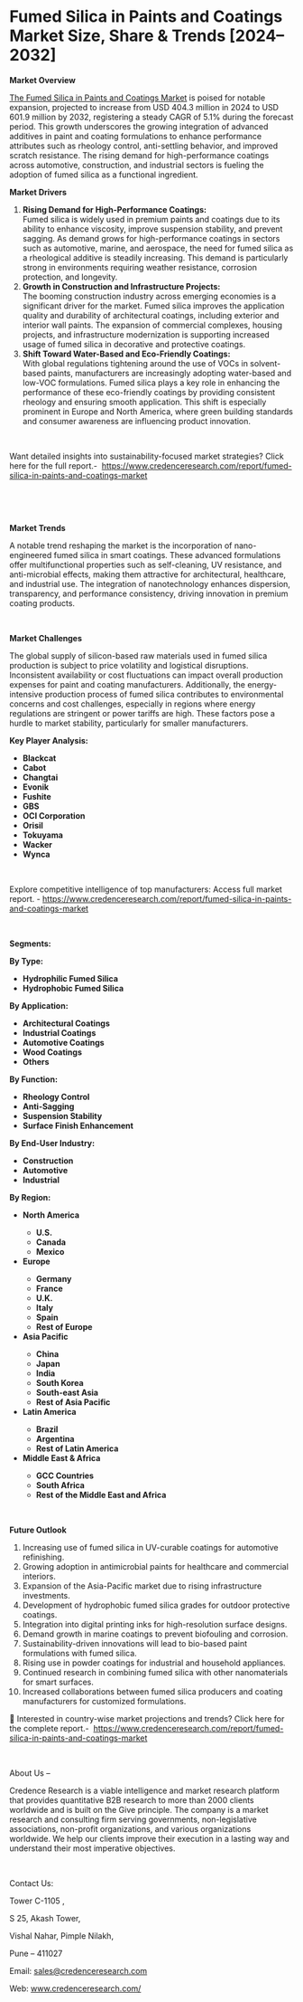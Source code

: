 # Fumed Silica in Paints and Coatings Market Size, Share & Trends [2024–2032]


<p><strong>Market Overview</strong></p>
<p><a href="https://www.credenceresearch.com/report/fumed-silica-in-paints-and-coatings-market">The Fumed Silica in Paints and Coatings Market</a> is poised for notable expansion, projected to increase from USD 404.3 million in 2024 to USD 601.9 million by 2032, registering a steady CAGR of 5.1% during the forecast period. This growth underscores the growing integration of advanced additives in paint and coating formulations to enhance performance attributes such as rheology control, anti-settling behavior, and improved scratch resistance. The rising demand for high-performance coatings across automotive, construction, and industrial sectors is fueling the adoption of fumed silica as a functional ingredient.</p>
<p><strong>Market Drivers</strong></p>
<ol>
<li><strong> Rising Demand for High-Performance Coatings:</strong><br /> Fumed silica is widely used in premium paints and coatings due to its ability to enhance viscosity, improve suspension stability, and prevent sagging. As demand grows for high-performance coatings in sectors such as automotive, marine, and aerospace, the need for fumed silica as a rheological additive is steadily increasing. This demand is particularly strong in environments requiring weather resistance, corrosion protection, and longevity.</li>
<li><strong> Growth in Construction and Infrastructure Projects:</strong><br /> The booming construction industry across emerging economies is a significant driver for the market. Fumed silica improves the application quality and durability of architectural coatings, including exterior and interior wall paints. The expansion of commercial complexes, housing projects, and infrastructure modernization is supporting increased usage of fumed silica in decorative and protective coatings.</li>
<li><strong> Shift Toward Water-Based and Eco-Friendly Coatings:</strong><br /> With global regulations tightening around the use of VOCs in solvent-based paints, manufacturers are increasingly adopting water-based and low-VOC formulations. Fumed silica plays a key role in enhancing the performance of these eco-friendly coatings by providing consistent rheology and ensuring smooth application. This shift is especially prominent in Europe and North America, where green building standards and consumer awareness are influencing product innovation.</li>
</ol>
<p>&nbsp;</p>
<p>Want detailed insights into sustainability-focused market strategies? Click here for the full report.- &nbsp;<a href="https://www.credenceresearch.com/report/fumed-silica-in-paints-and-coatings-market">https://www.credenceresearch.com/report/fumed-silica-in-paints-and-coatings-market</a></p>
<p>&nbsp;</p>
<p>&nbsp;</p>
<p><strong>Market Trends</strong></p>
<p>A notable trend reshaping the market is the incorporation of nano-engineered fumed silica in smart coatings. These advanced formulations offer multifunctional properties such as self-cleaning, UV resistance, and anti-microbial effects, making them attractive for architectural, healthcare, and industrial use. The integration of nanotechnology enhances dispersion, transparency, and performance consistency, driving innovation in premium coating products.</p>
<p><strong>&nbsp;</strong></p>
<p><strong>Market Challenges</strong></p>
<p>The global supply of silicon-based raw materials used in fumed silica production is subject to price volatility and logistical disruptions. Inconsistent availability or cost fluctuations can impact overall production expenses for paint and coating manufacturers. Additionally, the energy-intensive production process of fumed silica contributes to environmental concerns and cost challenges, especially in regions where energy regulations are stringent or power tariffs are high. These factors pose a hurdle to market stability, particularly for smaller manufacturers.</p>
<p><strong>Key Player Analysis:</strong></p>
<ul>
<li><strong>Blackcat</strong></li>
<li><strong>Cabot</strong></li>
<li><strong>Changtai</strong></li>
<li><strong>Evonik</strong></li>
<li><strong>Fushite</strong></li>
<li><strong>GBS</strong></li>
<li><strong>OCI Corporation</strong></li>
<li><strong>Orisil</strong></li>
<li><strong>Tokuyama</strong></li>
<li><strong>Wacker</strong></li>
<li><strong>Wynca</strong></li>
</ul>
<p><strong>&nbsp;</strong></p>
<p>Explore competitive intelligence of top manufacturers: Access full market report. - <a href="https://www.credenceresearch.com/report/fumed-silica-in-paints-and-coatings-market">https://www.credenceresearch.com/report/fumed-silica-in-paints-and-coatings-market</a></p>
<p>&nbsp;</p>
<p><strong>Segments:</strong></p>
<p><strong>By Type:</strong></p>
<ul>
<li><strong>Hydrophilic Fumed Silica</strong></li>
<li><strong>Hydrophobic Fumed Silica</strong></li>
</ul>
<p><strong>By Application:</strong></p>
<ul>
<li><strong>Architectural Coatings</strong></li>
<li><strong>Industrial Coatings</strong></li>
<li><strong>Automotive Coatings</strong></li>
<li><strong>Wood Coatings</strong></li>
<li><strong>Others</strong></li>
</ul>
<p><strong>By Function:</strong></p>
<ul>
<li><strong>Rheology Control</strong></li>
<li><strong>Anti-Sagging</strong></li>
<li><strong>Suspension Stability</strong></li>
<li><strong>Surface Finish Enhancement</strong></li>
</ul>
<p><strong>By End-User Industry:</strong></p>
<ul>
<li><strong>Construction</strong></li>
<li><strong>Automotive</strong></li>
<li><strong>Industrial</strong></li>
</ul>
<p><strong>By Region:</strong></p>
<ul>
<li><strong>North America</strong></li>
<ul>
<li><strong>U.S.</strong></li>
<li><strong>Canada</strong></li>
<li><strong>Mexico</strong></li>
</ul>
<li><strong>Europe</strong></li>
<ul>
<li><strong>Germany</strong></li>
<li><strong>France</strong></li>
<li><strong>U.K.</strong></li>
<li><strong>Italy</strong></li>
<li><strong>Spain</strong></li>
<li><strong>Rest of Europe</strong></li>
</ul>
<li><strong>Asia Pacific</strong></li>
<ul>
<li><strong>China</strong></li>
<li><strong>Japan</strong></li>
<li><strong>India</strong></li>
<li><strong>South Korea</strong></li>
<li><strong>South-east Asia</strong></li>
<li><strong>Rest of Asia Pacific</strong></li>
</ul>
<li><strong>Latin America</strong></li>
<ul>
<li><strong>Brazil</strong></li>
<li><strong>Argentina</strong></li>
<li><strong>Rest of Latin America</strong></li>
</ul>
<li><strong>Middle East &amp; Africa</strong></li>
<ul>
<li><strong>GCC Countries</strong></li>
<li><strong>South Africa</strong></li>
<li><strong>Rest of the Middle East and Africa</strong></li>
</ul>
</ul>
<p><strong>&nbsp;</strong></p>
<p><strong>Future Outlook </strong></p>
<ol>
<li>Increasing use of fumed silica in UV-curable coatings for automotive refinishing.</li>
<li data-start="4153" data-end="4234">Growing adoption in antimicrobial paints for healthcare and commercial interiors.</li>
<li data-start="4238" data-end="4316">Expansion of the Asia-Pacific market due to rising infrastructure investments.</li>
<li data-start="4320" data-end="4399">Development of hydrophobic fumed silica grades for outdoor protective coatings.</li>
<li data-start="4403" data-end="4478">Integration into digital printing inks for high-resolution surface designs.</li>
<li data-start="4482" data-end="4551">Demand growth in marine coatings to prevent biofouling and corrosion.</li>
<li data-start="4555" data-end="4649">Sustainability-driven innovations will lead to bio-based paint formulations with fumed silica.</li>
<li data-start="4653" data-end="4723">Rising use in powder coatings for industrial and household appliances.</li>
<li data-start="4727" data-end="4816">Continued research in combining fumed silica with other nanomaterials for smart surfaces.</li>
<li data-start="4821" data-end="4931">Increased collaborations between fumed silica producers and coating manufacturers for customized formulations.</li>
</ol>
<p>📌 Interested in country-wise market projections and trends? Click here for the complete report.- &nbsp;<a href="https://www.credenceresearch.com/report/fumed-silica-in-paints-and-coatings-market">https://www.credenceresearch.com/report/fumed-silica-in-paints-and-coatings-market</a></p>
<p>&nbsp;</p>
<p>About Us &ndash;</p>
<p>Credence Research is a viable intelligence and market research platform that provides quantitative B2B research to more than 2000 clients worldwide and is built on the Give principle. The company is a market research and consulting firm serving governments, non-legislative associations, non-profit organizations, and various organizations worldwide. We help our clients improve their execution in a lasting way and understand their most imperative objectives.</p>
<p>&nbsp;</p>
<p>Contact Us:</p>
<p>Tower C-1105 ,</p>
<p>S 25, Akash Tower,</p>
<p>Vishal Nahar, Pimple Nilakh,</p>
<p>Pune &ndash; 411027</p>
<p>Email: <a href="mailto:sales@credenceresearch.com">sales@credenceresearch.com</a></p>
<p>Web: <a href="http://www.credenceresearch.com/">www.credenceresearch.com/</a></p>
